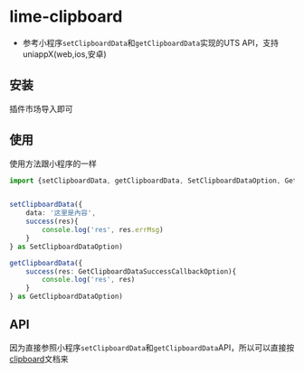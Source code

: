 # lime-clipboard
- 参考小程序`setClipboardData`和`getClipboardData`实现的UTS API，支持uniappX(web,ios,安卓)


## 安装
插件市场导入即可

## 使用
使用方法跟小程序的一样
```ts
import {setClipboardData, getClipboardData, SetClipboardDataOption, GetClipboardDataOption, GetClipboardDataSuccessCallbackOption} from '@/uni_modules/lime-clipboard'


setClipboardData({
	data: '这里是內容',
	success(res){
		console.log('res', res.errMsg)
	}
} as SetClipboardDataOption)

getClipboardData({
	success(res: GetClipboardDataSuccessCallbackOption){
		console.log('res', res)
	}
} as GetClipboardDataOption)
```


## API
因为直接参照小程序`setClipboardData`和`getClipboardData`API，所以可以直接按[clipboard](https://uniapp.dcloud.net.cn/api/system/clipboard.html)文档来